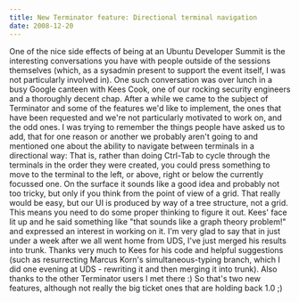 ```yaml
---
title: New Terminator feature: Directional terminal navigation
date: 2008-12-20
---
```


One of the nice side effects of being at an Ubuntu Developer Summit is the interesting conversations you have with people outside of the sessions themselves (which, as a sysadmin present to support the event itself, I was not particularly involved in).
One such conversation was over lunch in a busy Google canteen with Kees Cook, one of our rocking security engineers and a thoroughly decent chap. After a while we came to the subject of Terminator and some of the features we'd like to implement, the ones that have been requested and we're not particularly motivated to work on, and the odd ones.
I was trying to remember the things people have asked us to add, that for one reason or another we probably aren't going to and mentioned one about the ability to navigate between terminals in a directional way: That is, rather than doing Ctrl-Tab to cycle through the terminals in the order they were created, you could press something to move to the terminal to the left, or above, right or below the currently focussed one.
On the surface it sounds like a good idea and probably not too tricky, but only if you think from the point of view of a grid. That really would be easy, but our UI is produced by way of a tree structure, not a grid. This means you need to do some proper thinking to figure it out. Kees' face lit up and he said something like "that sounds like a graph theory problem!" and expressed an interest in working on it.
I'm very glad to say that in just under a week after we all went home from UDS, I've just merged his results into trunk.
Thanks very much to Kees for his code and helpful suggestions (such as resurrecting Marcus Korn's simultaneous-typing branch, which I did one evening at UDS - rewriting it and then merging it into trunk). Also thanks to the other Terminator users I met there :)
So that's two new features, although not really the big ticket ones that are holding back 1.0 ;)

